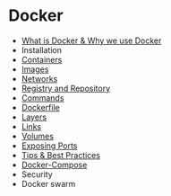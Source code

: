 # Docker

- [What is Docker & Why we use Docker](What_is_Docker_&_Why_we_use_Docker.md)
- Installation
- [Containers](containers.md)
- [Images](Images.md)
- [Networks](Network.md)
- [Registry and Repository](Registry_and_Repository.md)
- [Commands](Commands.md)
- [Dockerfile](Dockerfile.md)
- [Layers](Layers.md)
- [Links](Links.md)
- [Volumes](Volumes.md)
- [Exposing Ports](Exposing_Ports.md)
- [Tips & Best Practices](Tips-and-Best%20Practices.md)
- [Docker-Compose](Docker-Compose.md)
- Security
- Docker swarm
